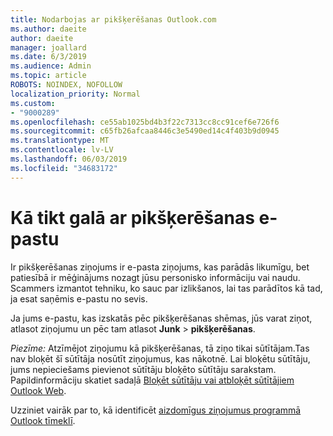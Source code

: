 ```yaml
---
title: Nodarbojas ar pikšķerēšanas Outlook.com
ms.author: daeite
author: daeite
manager: joallard
ms.date: 6/3/2019
ms.audience: Admin
ms.topic: article
ROBOTS: NOINDEX, NOFOLLOW
localization_priority: Normal
ms.custom:
- "9000289"
ms.openlocfilehash: ce55ab1025bd4b3f22c7313cc8cc91cef6e726f6
ms.sourcegitcommit: c65fb26afcaa8446c3e5490ed14c4f403b9d0945
ms.translationtype: MT
ms.contentlocale: lv-LV
ms.lasthandoff: 06/03/2019
ms.locfileid: "34683172"
---
```

# <a name="how-to-deal-with-a-phishing-email"></a>Kā tikt galā ar pikšķerēšanas e-pastu

Ir pikšķerēšanas ziņojums ir e-pasta ziņojums, kas parādās likumīgu, bet patiesībā ir mēģinājums nozagt jūsu personisko informāciju vai naudu. Scammers izmantot tehniku, ko sauc par izlikšanos, lai tas parādītos kā tad, ja esat saņēmis e-pastu no sevis.

Ja jums e-pastu, kas izskatās pēc pikšķerēšanas shēmas, jūs varat ziņot, atlasot ziņojumu un pēc tam atlasot **Junk** > **pikšķerēšanas**.

*Piezīme:* Atzīmējot ziņojumu kā pikšķerēšanas, tā ziņo tikai sūtītājam.Tas nav bloķēt šī sūtītāja nosūtīt ziņojumus, kas nākotnē. Lai bloķētu sūtītāju, jums nepieciešams pievienot sūtītāju bloķēto sūtītāju sarakstam. Papildinformāciju skatiet sadaļā [Bloķēt sūtītāju vai atbloķēt sūtītājiem Outlook Web](https://support.office.com/article/9bf812d4-6995-4d19-901a-76d6e26939b0).

Uzziniet vairāk par to, kā identificēt [aizdomīgus ziņojumus programmā Outlook tīmeklī](https://support.office.com/article/3d44102b-6ce3-4f7c-a359-b623bec82206).